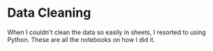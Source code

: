 # Data Cleaning

When I couldn't clean the data so easily in sheets, I resorted to using Python. These are all the notebooks on how I did it.
